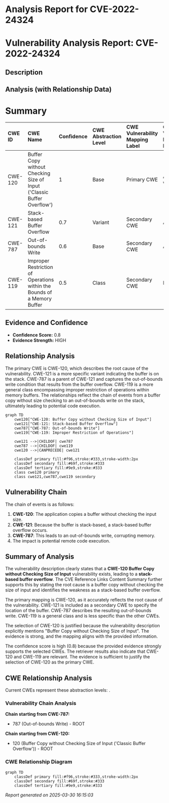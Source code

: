 # Analysis Report for CVE-2022-24324

# Vulnerability Analysis Report: CVE-2022-24324

## Description



## Analysis (with Relationship Data)

# Summary
| CWE ID    | CWE Name                                                                 | Confidence | CWE Abstraction Level | CWE Vulnerability Mapping Label | CWE-Vulnerability Mapping Notes |
| :-------- | :----------------------------------------------------------------------- | :--------- | :---------------------- | :------------------------------ | :------------------------------ |
| CWE-120   | Buffer Copy without Checking Size of Input ('Classic Buffer Overflow') | 1          | Base                    | Primary CWE                     | Allowed-with-Review             |
| CWE-121   | Stack-based Buffer Overflow                                                | 0.7        | Variant                 | Secondary CWE                   | Allowed                         |
| CWE-787   | Out-of-bounds Write                                                        | 0.6        | Base                    | Secondary CWE                   | Allowed                         |
| CWE-119   | Improper Restriction of Operations within the Bounds of a Memory Buffer | 0.5        | Class                   | Secondary CWE                   | Discouraged                     |

## Evidence and Confidence

*   **Confidence Score:** 0.8
*   **Evidence Strength:** HIGH

## Relationship Analysis
The primary CWE is CWE-120, which describes the root cause of the vulnerability. CWE-121 is a more specific variant indicating the buffer is on the stack. CWE-787 is a parent of CWE-121 and captures the out-of-bounds write condition that results from the buffer overflow. CWE-119 is a more general class encompassing improper restriction of operations within memory buffers. The relationships reflect the chain of events from a buffer copy without size checking to an out-of-bounds write on the stack, ultimately leading to potential code execution.

```mermaid
graph TD
    cwe120["CWE-120: Buffer Copy without Checking Size of Input"]
    cwe121["CWE-121: Stack-based Buffer Overflow"]
    cwe787["CWE-787: Out-of-bounds Write"]
    cwe119["CWE-119: Improper Restriction of Operations"]
    
    cwe121 -->|CHILDOF| cwe787
    cwe787 -->|CHILDOF| cwe119
    cwe120 -->|CANPRECEDE| cwe121
    
    classDef primary fill:#f96,stroke:#333,stroke-width:2px
    classDef secondary fill:#69f,stroke:#333
    classDef tertiary fill:#9e9,stroke:#333
    class cwe120 primary
    class cwe121,cwe787,cwe119 secondary
```

## Vulnerability Chain
The chain of events is as follows:
1.  **CWE-120**: The application copies a buffer without checking the input size.
2.  **CWE-121**: Because the buffer is stack-based, a stack-based buffer overflow occurs.
3.  **CWE-787**: This leads to an out-of-bounds write, corrupting memory.
4.  The impact is potential remote code execution.

## Summary of Analysis
The vulnerability description clearly states that a **CWE-120 Buffer Copy without Checking Size of Input** vulnerability exists, leading to a **stack-based buffer overflow**. The CVE Reference Links Content Summary further supports this by stating the root cause is a buffer copy without checking the size of input and identifies the weakness as a stack-based buffer overflow.

The primary mapping is CWE-120, as it accurately reflects the root cause of the vulnerability. CWE-121 is included as a secondary CWE to specify the location of the buffer. CWE-787 describes the resulting out-of-bounds write. CWE-119 is a general class and is less specific than the other CWEs.

The selection of CWE-120 is justified because the vulnerability description explicitly mentions "Buffer Copy without Checking Size of Input". The evidence is strong, and the mapping aligns with the provided information.

The confidence score is high (0.8) because the provided evidence strongly supports the selected CWEs. The retriever results also indicate that CWE-120 and CWE-119 are relevant. The evidence is sufficient to justify the selection of CWE-120 as the primary CWE.


## CWE Relationship Analysis

Current CWEs represent these abstraction levels: .


### Vulnerability Chain Analysis

**Chain starting from CWE-787:**
- 787 (Out-of-bounds Write) - ROOT


**Chain starting from CWE-120:**
- 120 (Buffer Copy without Checking Size of Input ('Classic Buffer Overflow')) - ROOT



### CWE Relationship Diagram

```mermaid
graph TD
    classDef primary fill:#f96,stroke:#333,stroke-width:2px
    classDef secondary fill:#69f,stroke:#333
    classDef tertiary fill:#9e9,stroke:#333
```



*Report generated on 2025-03-30 16:15:03*
